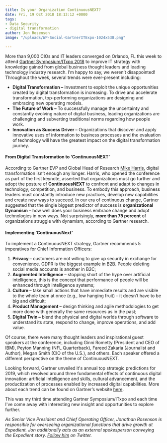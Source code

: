 ```yaml
---
title: Is your Organization ContinuousNEXT?
date: Fri, 19 Oct 2018 18:13:12 +0000
tags:
- Data Security
- digital transformation
author: Jon Rosenson
image: "/uploads/WP-Social-GartnerITExpo-1024x538.png"

---
```

More than 9,000 CIOs and IT leaders converged on Orlando, FL this week to attend [Gartner Symposium/ITxpo 2018](https://www.gartner.com/en/conferences/na/symposium-us) to improve IT strategy with knowledge gained from global business thought leaders and leading technology industry research. I’m happy to say, we weren’t disappointed! Throughout the week, several trends were ever-present including:

* **Digital Transformation –** Investment to exploit the unique opportunities created by digital transformation is increasing. To drive and accelerate transformation, top-performing organizations are designing and embracing new operating models.
* **The Future of Work –** To successfully manage the uncertainty and constantly evolving nature of digital business, leading organizations are challenging and subverting traditional norms regarding how people work.
* **Innovation as Success Driver –** Organizations that discover and apply innovative uses of information to business processes and the evaluation of technology will have the greatest impact on the digital transformation journey.

#### From Digital Transformation to ‘ContinuousNEXT’

According to Gartner EVP and Global Head of Research [Mike Harris](https://www.gartner.com/analyst/11682/Mike-Harris), digital transformation isn’t enough any longer. Harris, who opened the conference as part of the first keynote, asserted that organizations must go further and adopt the posture of **ContinuousNEXT** to confront and adapt to changes in technology, competition, and business. To embody this approach, business leaders must constantly introduce new practices, develop new capabilities and create new ways to succeed. In our era of continuous change, Gartner suggested that the single biggest predictor of success is **organizational Dynamism** – how well does your business embrace change and adopt technologies in new ways. Not surprisingly, **more than 75 percent** of organizations struggle with dynamism, according to Gartner research.

#### Implementing ‘ContinuousNext’

To implement a ContinuousNEXT strategy, Gartner recommends 5 imperatives for Chief Information Officers:

1. **Privacy –** customers are not willing to give up security in exchange for convenience. GDPR is the biggest example in B2B. People deleting social media accounts is another in B2C;
2. **Augmented Intelligence –** stopping short of the hype over artificial intelligence, this is the concept that performance of people will be enhanced through intelligence systems;
3. **Culture –** take small actions that have immediate results and are visible to the whole team at once (e.g., low hanging fruit) – it doesn’t have to be big and difficult;
4. **Product Management –** design thinking and agile methodologies to get more done with generally the same resources as in the past;
5. **Digital Twin –** blend the physical and digital worlds through software to understand its state, respond to change, improve operations, and add value.

Of course, there were many thought leaders and inspirational guest speakers at the conference, including Ginni Rometty (President and CEO of IBM), Peyton Manning (NFL Quarterback), Fareed Zakaria (Journalist and Author), Megan Smith (CIO of the U.S.), and others. Each speaker offered a different perspective on the theme of ContinuousNEXT. 

Looking forward, Gartner unveiled it's annual top strategic predictions for 2019, which revolved around three fundamental effects of continuous digital innovation: artificial intelligence and skills, cultural advancement, and the productization of processes enabled by increased digital capabilities. More about each trend can be found on Gartner’s website [here](https://www.gartner.com/smarterwithgartner/gartner-top-strategic-predictions-for-2019-and-beyond/). 

This was my third time attending Gartner Symposium/ITxpo and each time I've come away with interesting new insight and opportunities to explore further. 

_As Senior Vice President and Chief Operating Officer, Jonathan Rosenson is responsible for overseeing organizational functions that drive growth at Expedient. Jon additionally acts as an external spokesperson conveying the Expedient story._ [_Follow him_](https://twitter.com/rosenson) _on Twitter._